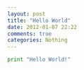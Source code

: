 ```yaml
---
layout: post
title: "Hello World"
date: 2012-01-07 22:22
comments: true
categories: Nothing
---
```


``` python printing "Hello World"
print "Hello World!"
```
